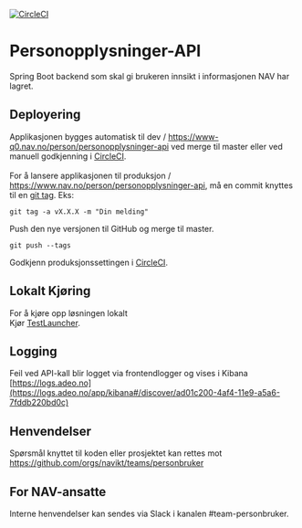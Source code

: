 [![CircleCI](https://circleci.com/gh/navikt/personopplysninger-api.svg?style=svg&circle-token=deaa249d91e9850bdcf347c0aa29240c50d76e3a)](https://circleci.com/gh/navikt/personopplysninger-api)

# Personopplysninger-API

Spring Boot backend som skal gi brukeren innsikt i informasjonen NAV har lagret.


## Deployering

Applikasjonen bygges automatisk til dev / https://www-q0.nav.no/person/personopplysninger-api ved merge til master eller ved manuell godkjenning i [CircleCI](https://circleci.com/gh/navikt/workflows/personopplysninger-api). <br><br>
For å lansere applikasjonen til produksjon / https://www.nav.no/person/personopplysninger-api, må en commit knyttes til en [git tag](https://git-scm.com/book/en/v2/Git-Basics-Tagging). Eks:

```
git tag -a vX.X.X -m "Din melding"
```

Push den nye versjonen til GitHub og merge til master.

```
git push --tags
```

Godkjenn produksjonssettingen i [CircleCI](https://circleci.com/gh/navikt/workflows/personopplysninger-api).

## Lokalt Kjøring

For å kjøre opp løsningen lokalt <br>
Kjør [TestLauncher](src/test/java/no/nav/personopplysninger/api/TestLauncher.java).

## Logging

Feil ved API-kall blir logget via frontendlogger og vises i Kibana<br>
[https://logs.adeo.no](https://logs.adeo.no/app/kibana#/discover/ad01c200-4af4-11e9-a5a6-7fddb220bd0c)

## Henvendelser

Spørsmål knyttet til koden eller prosjektet kan rettes mot https://github.com/orgs/navikt/teams/personbruker

## For NAV-ansatte

Interne henvendelser kan sendes via Slack i kanalen #team-personbruker.

